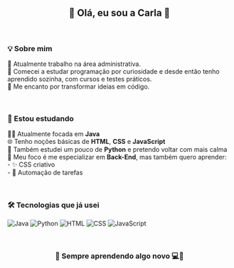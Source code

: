 <h2 align="center">🌸 Olá, eu sou a Carla 🌸</h2>

<br>

### 💡 Sobre mim
💼 Atualmente trabalho na área administrativa.  
🌱 Comecei a estudar programação por curiosidade e desde então tenho aprendido sozinha, com cursos e testes práticos.  
🌟 Me encanto por transformar ideias em código.  

<br>

### 📔 Estou estudando
  👩‍🏫 Atualmente focada em **Java**  
  🌐 Tenho noções básicas de **HTML**, **CSS** e **JavaScript**  
  🐍 Também estudei um pouco de **Python** e pretendo voltar com mais calma  
  🎯 Meu foco é me especializar em **Back-End**, mas também quero aprender:  
      - ✨ CSS criativo  
      - 🤖 Automação de tarefas  
 
<br>

### 🛠️ Tecnologias que já usei

![Java](https://img.shields.io/badge/Java-ED8B00?style=for-the-badge&logo=java&logoColor=white)
![Python](https://img.shields.io/badge/Python-3776AB?style=for-the-badge&logo=python&logoColor=white)
![HTML](https://img.shields.io/badge/HTML5-E34F26?style=for-the-badge&logo=html5&logoColor=white)
![CSS](https://img.shields.io/badge/CSS3-1572B6?style=for-the-badge&logo=css3&logoColor=white)
![JavaScript](https://img.shields.io/badge/JavaScript-F7DF1E?style=for-the-badge&logo=javascript&logoColor=black)

<br>

<h3 align="center">🌈 Sempre aprendendo algo novo 💻🌷</h3>
